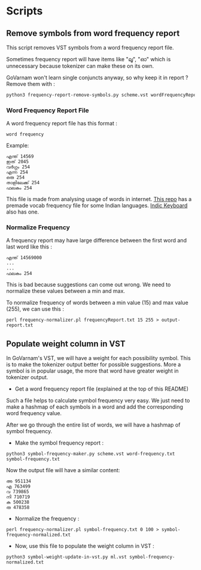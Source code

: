 # Scripts

## Remove symbols from word frequency report

This script removes VST symbols from a word frequency report file.

Sometimes frequency report will have items like "ലൂ", "ഓ" which is unnecessary because tokenizer can make these on its own.

GoVarnam won't learn single conjuncts anyway, so why keep it in report ? Remove them with :

```bash
python3 frequency-report-remove-symbols.py scheme.vst wordFrequencyReport.txt outputFile.txt
```

### Word Frequency Report File

A word frequency report file has this format :
```
word frequency
```
Example:
```
എന്ത് 14569
ഇത് 2045
വർഗ്ഗം 254
എന്ന 254
ഒരു 254
താളിലേക്ക് 254
ഫലകം 254
```

This file is made from analysing usage of words in internet. [This repo](https://github.com/AI4Bharat/indicnlp_corpus#text-corpora) has a premade vocab frequency file for some Indian languages. [Indic Keyboard](https://gitlab.com/indicproject/dictionaries) also has one.

### Normalize Frequency

A frequency report may have large difference between the first word and last word like this :

```
എന്ത് 14569000
...
...
ഫലകം 254
```

This is bad because suggestions can come out wrong. We need to normalize these values between a min and max.

To normalize frequency of words between a min value (15) and max value (255), we can use this :

```
perl frequency-normalizer.pl frequencyReport.txt 15 255 > output-report.txt
```

## Populate weight column in VST

In GoVarnam's VST, we will have a weight for each possibility symbol. This is to make the tokenizer output better for possible suggestions. More a symbol is in popular usage, the more that word have greater weight in tokenizer output.

* Get a word frequency report file (explained at the top of this README)

Such a file helps to calculate symbol frequency very easy. We just need to make a hashmap of each symbols in a word and add the corresponding word frequency value.

After we go through the entire list of words, we will have a hashmap of symbol frequency.

* Make the symbol frequency report :
```
python3 symbol-frequency-maker.py scheme.vst word-frequency.txt symbol-frequency.txt
```

Now the output file will have a similar content:
```
അ 951134
എ 763499
വ 739865
നി 710719
ക 500238
രു 478358
```

* Normalize the frequency :

```
perl frequency-normalizer.pl symbol-frequency.txt 0 100 > symbol-frequency-normalized.txt
```

* Now, use this file to populate the weight column in VST :
```
python3 symbol-weight-update-in-vst.py ml.vst symbol-frequency-normalized.txt
```
